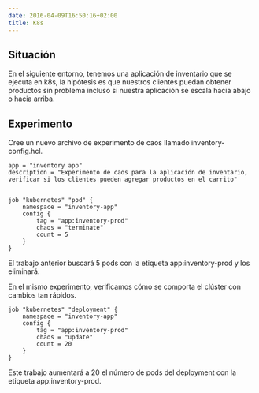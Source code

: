 ```yaml
---
date: 2016-04-09T16:50:16+02:00
title: K8s
---
```


## Situación

En el siguiente entorno, tenemos una aplicación de inventario que se ejecuta en k8s, la hipótesis es que nuestros clientes puedan obtener productos sin problema incluso si nuestra aplicación se escala hacia abajo o hacia arriba.


## Experimento

Cree un nuevo archivo de experimento de caos llamado inventory-config.hcl.


```HCL
app = "inventory app"
description = "Experimento de caos para la aplicación de inventario, verificar si los clientes pueden agregar productos en el carrito"
 

job "kubernetes" "pod" {
    namespace = "inventory-app"
    config {
        tag = "app:inventory-prod"  
        chaos = "terminate"         
        count = 5                   
    }
}
```
El trabajo anterior buscará 5 pods con la etiqueta app:inventory-prod y los eliminará.

En el mismo experimento, verificamos cómo se comporta el clúster con cambios tan rápidos.


```HCL
job "kubernetes" "deployment" {
    namespace = "inventory-app"
    config {
        tag = "app:inventory-prod" 
        chaos = "update"
        count = 20
    }
}
```
Este trabajo aumentará a 20 el número de pods del deployment con la etiqueta app:inventory-prod.
